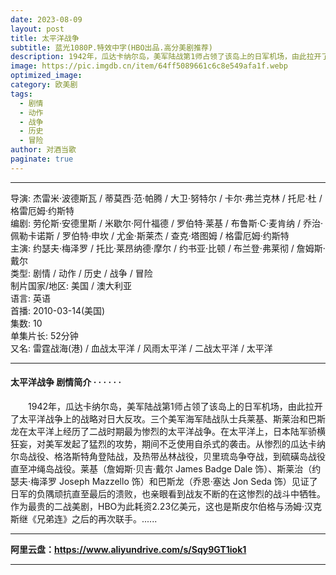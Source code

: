 ```yaml
---
date: 2023-08-09
layout: post
title: 太平洋战争
subtitle: 蓝光1080P.特效中字(HBO出品.高分美剧推荐) 
description: 1942年，瓜达卡纳尔岛，美军陆战第1师占领了该岛上的日军机场，由此拉开了太平洋战争上的战略对日大反攻。三个美军海军陆战队士兵莱基、斯莱治和巴斯龙在太平洋上经历了二战时期最为惨烈的太平洋战争...
image: https://pic.imgdb.cn/item/64ff5089661c6c8e549afa1f.webp
optimized_image: 
category: 欧美剧
tags:
  - 剧情
  - 动作
  - 战争
  - 历史
  - 冒险
author: 对酒当歌
paginate: true
---
```



---

导演: 杰雷米·波德斯瓦 / 蒂莫西·范·帕腾 / 大卫·努特尔 / 卡尔·弗兰克林 / 托尼·杜 / 格雷厄姆·约斯特  
编剧: 劳伦斯·安德里斯 / 米歇尔·阿什福德 / 罗伯特·莱基 / 布鲁斯·C·麦肯纳 / 乔治·佩勒卡诺斯 / 罗伯特·申坎 / 尤金·斯莱杰 / 查克·塔图姆 / 格雷厄姆·约斯特  
主演: 约瑟夫·梅泽罗 / 托比·莱昂纳德·摩尔 / 约书亚·比顿 / 布兰登·弗莱彻 / 詹姆斯·戴尔  
类型: 剧情 / 动作 / 历史 / 战争 / 冒险  
制片国家/地区: 美国 / 澳大利亚  
语言: 英语  
首播: 2010-03-14(美国)  
集数: 10  
单集片长: 52分钟  
又名: 雷霆战海(港) / 血战太平洋 / 风雨太平洋 / 二战太平洋 / 太平洋  

---

#### 太平洋战争  剧情简介 · · · · · ·

　　1942年，瓜达卡纳尔岛，美军陆战第1师占领了该岛上的日军机场，由此拉开了太平洋战争上的战略对日大反攻。三个美军海军陆战队士兵莱基、斯莱治和巴斯龙在太平洋上经历了二战时期最为惨烈的太平洋战争。在太平洋上，日本陆军骄横狂妄，对美军发起了猛烈的攻势，期间不乏使用自杀式的袭击。从惨烈的瓜达卡纳尔岛战役、格洛斯特角登陆战，及热带丛林战役，贝里琉岛争夺战，到硫磺岛战役直至冲绳岛战役。莱基（詹姆斯·贝吉·戴尔 James Badge Dale 饰）、斯莱治（约瑟夫·梅泽罗 Joseph Mazzello 饰）和巴斯龙（乔恩·塞达 Jon Seda 饰）见证了日军的负隅顽抗直至最后的溃败，也亲眼看到战友不断的在这惨烈的战斗中牺牲。作为最贵的二战美剧，HBO为此耗资2.23亿美元，这也是斯皮尔伯格与汤姆·汉克斯继《兄弟连》之后的再次联手。......

---

**阿里云盘：<https://www.aliyundrive.com/s/Sqy9GT1iok1>**

---
